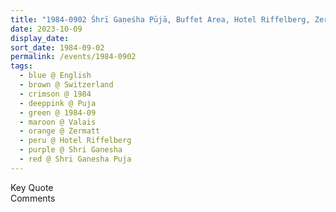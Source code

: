 ```yaml
---
title: "1984-0902 Śhrī Gaṇeśha Pūjā, Buffet Area, Hotel Riffelberg, Zermatt, Valais, Switzerland"
date: 2023-10-09
display_date: 
sort_date: 1984-09-02
permalink: /events/1984-0902
tags:
  - blue @ English
  - brown @ Switzerland
  - crimson @ 1984
  - deeppink @ Puja
  - green @ 1984-09
  - maroon @ Valais
  - orange @ Zermatt
  - peru @ Hotel Riffelberg
  - purple @ Shri Ganesha
  - red @ Shri Ganesha Puja
---
```


<wave-list>
  <list-title color="green" width="75">Key Quote</list-title>
  <list-item color="BlanchedAlmond"  width="200"></list-item>
  <list-item color="Lavender"></list-item>
  <list-item color="BlanchedAlmond"></list-item>
</wave-list>

<br>

<wave-list>
  <list-title color="green" width="75">Comments</list-title>
  <list-item color="BlanchedAlmond"  width="200"></list-item>
  <list-item color="Lavender"></list-item>
  <list-item color="BlanchedAlmond"></list-item>
</wave-list>